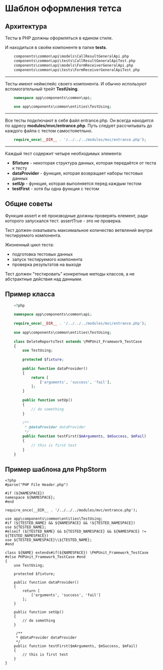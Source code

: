 # Шаблон оформления тетса

## Архитектура

Тесты в PHP должны оформляться в едином стиле.

И находиться в своём компоненте в папке **tests**.

```php
    components\common\api\models\CallResultGeneralApi.php
    components\common\api\tests\CallResultGeneralApiTest.php
    components\common\api\models\FormReceiverGeneralApi.php
    components\common\api\tests\FormReceiverGeneralApiTest.php
```
---

Тесты имеют неймспейс своего компонента. И обычно используют вспомогательный трейт **TestUsing**.

```php
    namespace app\components\common\api;
    
    use app\components\common\entities\TestUsing;
```
---

Все тесты подключают в себя файл entrance.php. Он всегда находится по адресу **modules/mvc/entrance.php**. 
Путь следует рассчитывать до каждого файла с тестом самостояетльно.

```php
    require_once(__DIR__ . '/../../../modules/mvc/entrance.php');
```
---

Каждый тест содержит четыре необходимых элемента:
* **$fixture** - некоторая структура данных, которая передаётся от теста к тесту
* **dataProvider** - функция, которая возвращает наборы тестовых данных
* **setUp** - функция, которая выполняется перед каждым тестом
* **testFirst** - хотя бы одна функция с тестом

## Общие советы

Функция assert и её производные должны проверять елемент, ради которого запускался тест. assertTrue - это не проверка.

Тест должен охватывать максимальное количество ветвлений внутри тестируемого компонента.

Жизненный цикл теста:
* подготовка тестовых данных
* запуск тестируемого компонента
* проверка результатов на выходе

Тест должен "тестировать" конкретные методы классов, а не абстрактные действия над данными.

## Пример класса

```php
    <?php
    
    namespace app\components\common\api;
    
    require_once(__DIR__ . '/../../../modules/mvc/entrance.php');
    
    use app\components\common\entities\TestUsing;
    
    class DeleteReportsTest extends \PHPUnit_Framework_TestCase
    {
        use TestUsing;
    
        protected $fixture;
    
        public function dataProvider()
        {
            return [
                ['arguments', 'success', 'fail'],
            ];
        }
    
        public function setUp()
        {
            // do something
        }
    
        /**
         * @dataProvider dataProvider
         */
        public function testFirst($mArguments, $mSuccess, $mFail)
        {
            // this is first test
        }
    }
```

## Пример шаблона для PhpStorm

```text
<?php
#parse("PHP File Header.php")

#if (${NAMESPACE})
namespace ${NAMESPACE};
#end

require_once(__DIR__ . '/../../../modules/mvc/entrance.php');

use app\components\common\entities\TestUsing;
#if (${TESTED_NAME} && ${NAMESPACE} && !${TESTED_NAMESPACE})
use ${TESTED_NAME};
#elseif (${TESTED_NAME} && ${TESTED_NAMESPACE} && ${NAMESPACE} != ${TESTED_NAMESPACE})
use ${TESTED_NAMESPACE}\\${TESTED_NAME};
#end

class ${NAME} extends#if(${NAMESPACE}) \PHPUnit_Framework_TestCase #else PHPUnit_Framework_TestCase #end
{
    use TestUsing;

    protected $fixture;
    
    public function dataProvider()
    {
        return [
            ['arguments', 'success', 'fail']
        ];
    }
    
    public function setUp()
    {
        // do something
    }
    
     /**
     * @dataProvider dataProvider
     */
    public function testFirst($mArguments, $mSuccess, $mFail)
    {
        // this is first test
    }
}
```